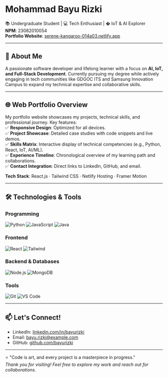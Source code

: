 # Mohammad Bayu Rizki

📚 Undergraduate Student | 💻 Tech Enthusiast | � IoT & AI Explorer  
**NPM**: 23082010054  
**Portfolio Website**: [serene-kangaroo-014a03.netlify.app](https://serene-kangaroo-014a03.netlify.app/)  

---

## 🚀 About Me
A passionate software developer and lifelong learner with a focus on **AI, IoT, and Full-Stack Development**. Currently pursuing my degree while actively engaging in tech communities like GDGOC ITS and Samsung Innovation Campus to expand my technical expertise and collaborative skills.

---

## 🌐 Web Portfolio Overview
My portfolio website showcases my projects, technical skills, and professional journey. Key features:  
✅ **Responsive Design**: Optimized for all devices.  
✅ **Project Showcase**: Detailed case studies with code snippets and live demos.  
✅ **Skills Matrix**: Interactive display of technical competencies (e.g., Python, React, IoT, AI/ML).  
✅ **Experience Timeline**: Chronological overview of my learning path and collaborations.  
✅ **Contact Integration**: Direct links to LinkedIn, GitHub, and email.  

**Tech Stack**: React.js · Tailwind CSS · Netlify Hosting · Framer Motion  

---

## 🛠️ Technologies & Tools
### Programming
![Python](https://img.shields.io/badge/Python-3776AB?style=flat&logo=python&logoColor=white)
![JavaScript](https://img.shields.io/badge/JavaScript-F7DF1E?style=flat&logo=javascript&logoColor=black)
![Java](https://img.shields.io/badge/Java-007396?style=flat&logo=java&logoColor=white)

### Frontend
![React](https://img.shields.io/badge/React-61DAFB?style=flat&logo=react&logoColor=black)
![Tailwind](https://img.shields.io/badge/Tailwind_CSS-06B6D4?style=flat&logo=tailwind-css&logoColor=white)

### Backend & Databases
![Node.js](https://img.shields.io/badge/Node.js-339933?style=flat&logo=node.js&logoColor=white)
![MongoDB](https://img.shields.io/badge/MongoDB-47A248?style=flat&logo=mongodb&logoColor=white)

### Tools
![Git](https://img.shields.io/badge/Git-F05032?style=flat&logo=git&logoColor=white)
![VS Code](https://img.shields.io/badge/VS_Code-007ACC?style=flat&logo=visual-studio-code&logoColor=white)

---

## 📫 Let's Connect!
- LinkedIn: [linkedin.com/in/bayurizki](https://linkedin.com/in/bayurizki)  
- Email: [bayu.rizki@example.com](mailto:bayu.rizki@example.com)  
- GitHub: [github.com/bayurizki](https://github.com/bayurizki)  

---

⭐ "Code is art, and every project is a masterpiece in progress."  
*Thank you for visiting! Feel free to explore my work and reach out for collaborations.*
